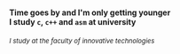 #### Time goes by and I'm only getting younger</br>I study `c`, `c++` and `asm` at university
###### <sub>I study at the faculty of innovative technologies<sub>
